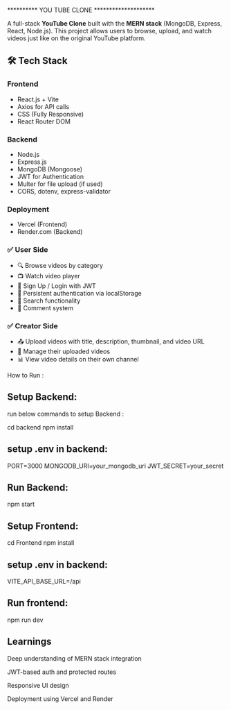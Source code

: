 ********** YOU TUBE CLONE ********************

A full-stack **YouTube Clone** built with the **MERN stack** (MongoDB, Express, React, Node.js). This project allows users to browse, upload, and watch videos just like on the original YouTube platform.


## 🛠️ Tech Stack

### Frontend
- React.js + Vite
- Axios for API calls
- CSS (Fully Responsive)
- React Router DOM

### Backend
- Node.js
- Express.js
- MongoDB (Mongoose)
- JWT for Authentication
- Multer for file upload (if used)
- CORS, dotenv, express-validator

### Deployment
- Vercel (Frontend)
- Render.com (Backend)


### ✅ User Side
- 🔍 Browse videos by category
- 📺 Watch video player
- 🔐 Sign Up / Login with JWT
- 🔗 Persistent authentication via localStorage
- 🔎 Search functionality
- 💬 Comment system 

### ✅ Creator Side
- 📤 Upload videos with title, description, thumbnail, and video URL
- 📝 Manage their uploaded videos
- 📊 View video details on their own channel

How to Run :

## Setup Backend:

run below commands to setup Backend :

cd backend
npm install


## setup .env in backend:

PORT=3000
MONGODB_URI=your_mongodb_uri
JWT_SECRET=your_secret

## Run Backend:

npm start

##  Setup Frontend:

cd Frontend
npm install

## setup .env in backend:

VITE_API_BASE_URL=/api

## Run frontend:

npm run dev

## Learnings

Deep understanding of MERN stack integration

JWT-based auth and protected routes

Responsive UI design 

Deployment using Vercel and Render
